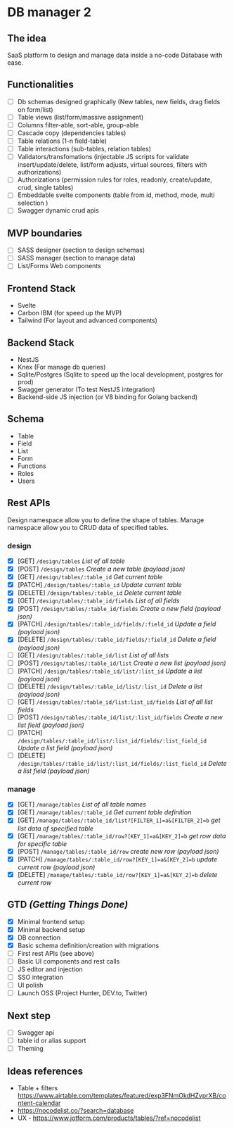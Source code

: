 # DB manager 2

## The idea

SaaS platform to design and manage data inside a no-code Database with ease.

## Functionalities

* [ ] Db schemas designed graphically (New tables, new fields, drag fields on form/list)
* [ ] Table views (list/form/massive assignment)
* [ ] Columns filter-able, sort-able, group-able
* [ ] Cascade copy (dependencies tables)
* [ ] Table relations (1-n field-table)
* [ ] Table interactions (sub-tables, relation tables)
* [ ] Validators/transfomations (injectable JS scripts for validate insert/update/delete, list/form adjusts, virtual sources, filters with authorizations)
* [ ] Authorizations (permission rules for roles, readonly, create/update, crud, single tables)
* [ ] Embeddable svelte components (table from id, method, mode, multi selection )
* [ ] Swagger dynamic crud apis

## MVP boundaries

* [ ] SASS designer (section to design schemas)
* [ ] SASS manager (section to manage data)
* [ ] List/Forms Web components

## Frontend Stack

* Svelte
* Carbon IBM (for speed up the MVP)
* Tailwind (For layout and advanced components)

## Backend Stack

* NestJS
* Knex (For manage db queries)
* Sqlite/Postgres (Sqlite to speed up the local development, postgres for prod)
* Swagger generator (To test NestJS integration)
* Backend-side JS injection (or V8 binding for Golang backend)

## Schema

* Table
* Field
* List
* Form
* Functions
* Roles
* Users

## Rest APIs

Design namespace allow you to define the shape of tables.
Manage namespace allow you to CRUD data of specified tables.

### design

* [x] [GET] `/design/tables` *List of all table*
* [x] [POST] `/design/tables` *Create a new table (payload json)*
* [x] [GET] `/design/tables/:table_id` *Get current table*
* [x] [PATCH] `/design/tables/:table_id` *Update current table*
* [x] [DELETE] `/design/tables/:table_id` *Delete current table*
* [x] [GET] `/design/tables/:table_id/fields` *List of all fields*
* [x] [POST] `/design/tables/:table_id/fields` *Create a new field (payload json)*
* [x] [PATCH] `/design/tables/:table_id/fields/:field_id` *Update a field (payload json)*
* [x] [DELETE] `/design/tables/:table_id/fields/:field_id` *Delete a field (payload json)*
* [ ] [GET] `/design/tables/:table_id/list` *List of all lists*
* [ ] [POST] `/design/tables/:table_id/list` *Create a new list (payload json)*
* [ ] [PATCH] `/design/tables/:table_id/list/:list_id` *Update a list (payload json)*
* [ ] [DELETE] `/design/tables/:table_id/list/:list_id` *Delete a list (payload json)*
* [ ] [GET] `/design/tables/:table_id/list:list_id/fields` *List of all list fields*
* [ ] [POST] `/design/tables/:table_id/list/:list_id/fields` *Create a new list field (payload json)*
* [ ] [PATCH] `/design/tables/:table_id/list/:list_id/fields/:list_field_id` *Update a list field (payload json)*
* [ ] [DELETE] `/design/tables/:table_id/list/:list_id/fields/:list_field_id` *Delete a list field (payload json)*

### manage

* [x] [GET] `/manage/tables` *List of all table names*
* [x] [GET] `/manage/tables/:table_id` *Get current table definition*
* [x] [GET] `/manage/tables/:table_id/list?[FILTER_1]=a&[FILTER_2]=b` *get list data of specified table*
* [x] [GET] `/manage/tables/:table_id/row?[KEY_1]=a&[KEY_2]=b` *get row data for specific table*
* [x] [POST] `/manage/tables/:table_id/row` *create new row (payload json)*
* [x] [PATCH] `/manage/tables/:table_id/row?[KEY_1]=a&[KEY_2]=b` *update current row (payload json)*
* [x] [DELETE] `/manage/tables/:table_id/row?[KEY_1]=a&[KEY_2]=b` *delete current row*

## GTD *(Getting Things Done)*

* [x] Minimal frontend setup
* [x] Minimal backend setup
* [x] DB connection
* [x] Basic schema definition/creation with migrations
* [ ] First rest APIs (see above)
* [ ] Basic UI components and rest calls
* [ ] JS editor and injection
* [ ] SSO integration
* [ ] UI polish
* [ ] Launch OSS (Project Hunter, DEV.to, Twitter)

## Next step

* [ ] Swagger api
* [ ] table id or alias support
* [ ] Theming

## Ideas references

* Table + filters https://www.airtable.com/templates/featured/exp3FNmOkdHZvprXB/content-calendar
* https://nocodelist.co/?search=database
* UX - https://www.jotform.com/products/tables/?ref=nocodelist